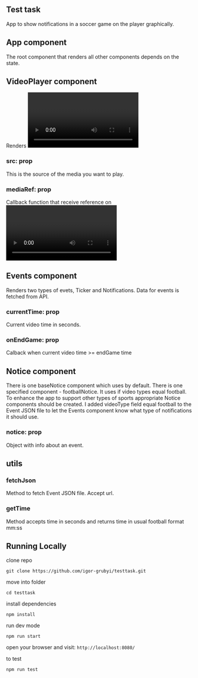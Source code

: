 ## Test task
App to show notifications in a soccer game on the player graphically.


## App component
The root component that renders all other components depends on the state.

## VideoPlayer component
Renders <video> element with video and controls
### src: prop
This is the source of the media you want to play.
### mediaRef: prop
Callback function that receive reference on <video> element


## Events component
Renders two types of evets, Ticker and Notifications. Data for events is fetched from API.
### currentTime: prop
Current video time in seconds.
### onEndGame: prop
Calback when current video time >= endGame time


## Notice component
There is one baseNotice component which uses by default.
There is one specified component - footballNotice. It uses if video types equal football.
To enhance the app to support other types of sports appropriate Notice components should be created.
I added videoType field equal football to the Event JSON file to let the Events component know what type of notifications it should use.
### notice: prop
Object with info about an event.


## utils
### fetchJson
Method to fetch Event JSON file. Accept url.
### getTime
Method accepts time in seconds and returns time in usual football format mm:ss


## Running Locally

clone repo

`git clone https://github.com/igor-grubyi/testtask.git`

move into folder

`cd testtask`

install dependencies

`npm install`

run dev mode

`npm run start`

open your browser and visit: `http://localhost:8080/`

to test

`npm run test`

